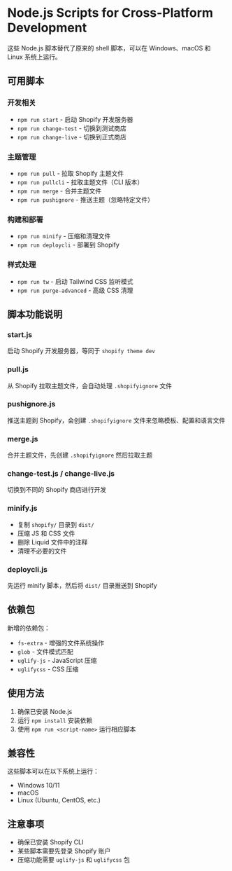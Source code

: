 # Node.js Scripts for Cross-Platform Development

这些 Node.js 脚本替代了原来的 shell 脚本，可以在 Windows、macOS 和 Linux 系统上运行。

## 可用脚本

### 开发相关
- `npm run start` - 启动 Shopify 开发服务器
- `npm run change-test` - 切换到测试商店
- `npm run change-live` - 切换到正式商店

### 主题管理
- `npm run pull` - 拉取 Shopify 主题文件
- `npm run pullcli` - 拉取主题文件（CLI 版本）
- `npm run merge` - 合并主题文件
- `npm run pushignore` - 推送主题（忽略特定文件）

### 构建和部署
- `npm run minify` - 压缩和清理文件
- `npm run deploycli` - 部署到 Shopify

### 样式处理
- `npm run tw` - 启动 Tailwind CSS 监听模式
- `npm run purge-advanced` - 高级 CSS 清理

## 脚本功能说明

### start.js
启动 Shopify 开发服务器，等同于 `shopify theme dev`

### pull.js
从 Shopify 拉取主题文件，会自动处理 `.shopifyignore` 文件

### pushignore.js
推送主题到 Shopify，会创建 `.shopifyignore` 文件来忽略模板、配置和语言文件

### merge.js
合并主题文件，先创建 `.shopifyignore` 然后拉取主题

### change-test.js / change-live.js
切换到不同的 Shopify 商店进行开发

### minify.js
- 复制 `shopify/` 目录到 `dist/`
- 压缩 JS 和 CSS 文件
- 删除 Liquid 文件中的注释
- 清理不必要的文件

### deploycli.js
先运行 minify 脚本，然后将 `dist/` 目录推送到 Shopify

## 依赖包

新增的依赖包：
- `fs-extra` - 增强的文件系统操作
- `glob` - 文件模式匹配
- `uglify-js` - JavaScript 压缩
- `uglifycss` - CSS 压缩

## 使用方法

1. 确保已安装 Node.js
2. 运行 `npm install` 安装依赖
3. 使用 `npm run <script-name>` 运行相应脚本

## 兼容性

这些脚本可以在以下系统上运行：
- Windows 10/11
- macOS
- Linux (Ubuntu, CentOS, etc.)

## 注意事项

- 确保已安装 Shopify CLI
- 某些脚本需要先登录 Shopify 账户
- 压缩功能需要 `uglify-js` 和 `uglifycss` 包